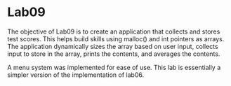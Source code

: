 # Lab09 #
The objective of Lab09 is to create an application that collects and stores test scores. This helps build skills using
malloc() and int pointers as arrays. The application dynamically sizes the array based on user input, collects input
to store in the array, prints the contents, and averages the contents.

A menu system was implemented for ease of use. This lab is essentially a simpler version of the implementation of
lab06.
